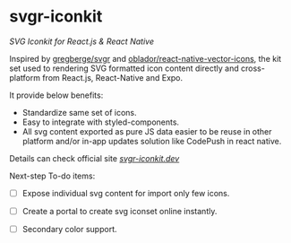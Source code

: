 # svgr-iconkit
_SVG Iconkit for React.js & React Native_



Inspired by [gregberge/svgr](https://github.com/gregberge/svgr) and [oblador/react-native-vector-icons](https://github.com/oblador/react-native-vector-icons), the kit set used to rendering SVG formatted icon content directly and cross-platform from React.js, React-Native and Expo.

It provide below benefits:
- Standardize same set of icons.
- Easy to integrate with styled-components.
- All svg content exported as pure JS data easier to be reuse in other platform and/or in-app updates solution like CodePush in react native.

Details can check official site *[svgr-iconkit.dev](https://svgr-iconkit.dev/)*

Next-step To-do items:
- [ ] Expose individual svg content for import only few icons.
- [ ] Create a portal to create svg iconset online instantly.
- [ ] Secondary color support.

